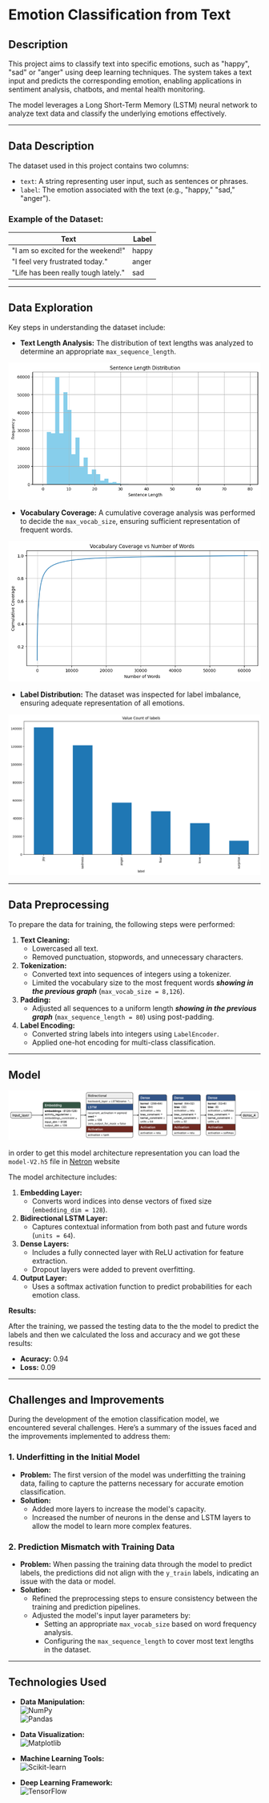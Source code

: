 # Emotion Classification from Text

## Description
This project aims to classify text into specific emotions, such as "happy", "sad" or "anger" using deep learning techniques. The system takes a text input and predicts the corresponding emotion, enabling applications in sentiment analysis, chatbots, and mental health monitoring. 

The model leverages a Long Short-Term Memory (LSTM) neural network to analyze text data and classify the underlying emotions effectively.

---

## Data Description
The dataset used in this project contains two columns:
- `text`: A string representing user input, such as sentences or phrases.
- `label`: The emotion associated with the text (e.g., "happy," "sad," "anger").

### Example of the Dataset:
| Text                                | Label  |
|-------------------------------------|--------|
| "I am so excited for the weekend!" | happy  |
| "I feel very frustrated today."    | anger  |
| "Life has been really tough lately." | sad   |

---

## Data Exploration
Key steps in understanding the dataset include:
- **Text Length Analysis:** The distribution of text lengths was analyzed to determine an appropriate `max_sequence_length`.
<p align="center">
    <img
        src="images/sequence.png"
        alt="max_sequence_length"
    />
</p>

- **Vocabulary Coverage:** A cumulative coverage analysis was performed to decide the `max_vocab_size`, ensuring sufficient representation of frequent words.
<p align="center">
    <img
        src="images/vocab.png"
        alt="max_vocab_size"
    />
</p>

- **Label Distribution:** The dataset was inspected for label imbalance, ensuring adequate representation of all emotions.
<p align="center">
    <img
        src="images/dist.png"
        alt="Label Distribution"
    />
</p>

---

## Data Preprocessing
To prepare the data for training, the following steps were performed:
1. **Text Cleaning:** 
   - Lowercased all text.
   - Removed punctuation, stopwords, and unnecessary characters.
2. **Tokenization:**
   - Converted text into sequences of integers using a tokenizer.
   - Limited the vocabulary size to the most frequent words ***showing in the previous graph*** (`max_vocab_size = 8,126`).
3. **Padding:**
   - Adjusted all sequences to a uniform length ***showing in the previous graph*** (`max_sequence_length = 80`) using post-padding.
4. **Label Encoding:**
   - Converted string labels into integers using `LabelEncoder`.
   - Applied one-hot encoding for multi-class classification.

---

## Model 
<p align="center">
    <img
        src="images/model-V2.h5.png"
        alt="Model Architecture"
    />
</p>

in order to get this model architecture representation you can load the `model-V2.h5` file in [Netron](https://netron.app) website 

The model architecture includes:
1. **Embedding Layer:**
   - Converts word indices into dense vectors of fixed size (`embedding_dim = 128`).
2. **Bidirectional LSTM Layer:**
   - Captures contextual information from both past and future words (`units = 64`).
3. **Dense Layers:**
   - Includes a fully connected layer with ReLU activation for feature extraction.
   - Dropout layers were added to prevent overfitting.
4. **Output Layer:**
   - Uses a softmax activation function to predict probabilities for each emotion class.

**Results:**

After the training, we passed the testing data to the the model to predict the labels and then we calculated the loss and accuracy and we got these results:
- **Acuracy:** 0.94
- **Loss:** 0.09

---
## Challenges and Improvements

During the development of the emotion classification model, we encountered several challenges. Here’s a summary of the issues faced and the improvements implemented to address them:

### 1. **Underfitting in the Initial Model**
- **Problem:** The first version of the model was underfitting the training data, failing to capture the patterns necessary for accurate emotion classification.
- **Solution:** 
  - Added more layers to increase the model's capacity.
  - Increased the number of neurons in the dense and LSTM layers to allow the model to learn more complex features.


### 2. **Prediction Mismatch with Training Data**
- **Problem:** When passing the training data through the model to predict labels, the predictions did not align with the `y_train` labels, indicating an issue with the data or model.
- **Solution:** 
  - Refined the preprocessing steps to ensure consistency between the training and prediction pipelines.
  - Adjusted the model's input layer parameters by:
    - Setting an appropriate `max_vocab_size` based on word frequency analysis.
    - Configuring the `max_sequence_length` to cover most text lengths in the dataset.



---
## Technologies Used
- **Data Manipulation:**  
  ![NumPy](https://img.shields.io/badge/NumPy-1.23-blue?logo=numpy&logoColor=blue)  
  ![Pandas](https://img.shields.io/badge/Pandas-1.4.3-blue?logo=pandas&logoColor=blue)  

- **Data Visualization:**  
  ![Matplotlib](https://img.shields.io/badge/Matplotlib-3.5.2-blue?logo=matplotlib&logoColor=)  

- **Machine Learning Tools:**  
  ![Scikit-learn](https://img.shields.io/badge/Scikit--learn-1.1.2-blue?logo=scikitlearn&logoColor=)  

- **Deep Learning Framework:**  
  ![TensorFlow](https://img.shields.io/badge/TensorFlow-2.9-blue?logo=tensorflow&logoColor=)  












